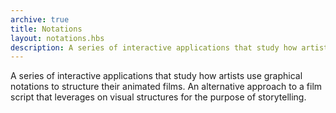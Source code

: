 ```yaml
---
archive: true
title: Notations
layout: notations.hbs
description: A series of interactive applications that study how artists use graphical notations to structure their animated films. An alternative approach to a film script that leverages on visual structures for the purpose of storytelling.
---
```

A series of interactive applications that study how artists use graphical notations to structure their animated films. An alternative approach to a film script that leverages on visual structures for the purpose of storytelling.
